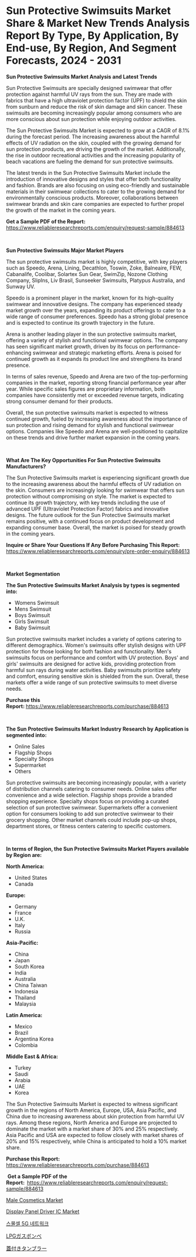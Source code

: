 <p><h1>Sun Protective Swimsuits Market Share & Market New Trends Analysis Report By Type, By Application, By End-use, By Region, And Segment Forecasts, 2024 - 2031</h1></p><p><strong>Sun Protective Swimsuits Market Analysis and Latest Trends</strong></p>
<p><p>Sun Protective Swimsuits are specially designed swimwear that offer protection against harmful UV rays from the sun. They are made with fabrics that have a high ultraviolet protection factor (UPF) to shield the skin from sunburn and reduce the risk of skin damage and skin cancer. These swimsuits are becoming increasingly popular among consumers who are more conscious about sun protection while enjoying outdoor activities.</p><p>The Sun Protective Swimsuits Market is expected to grow at a CAGR of 8.1% during the forecast period. The increasing awareness about the harmful effects of UV radiation on the skin, coupled with the growing demand for sun protection products, are driving the growth of the market. Additionally, the rise in outdoor recreational activities and the increasing popularity of beach vacations are fueling the demand for sun protective swimsuits.</p><p>The latest trends in the Sun Protective Swimsuits Market include the introduction of innovative designs and styles that offer both functionality and fashion. Brands are also focusing on using eco-friendly and sustainable materials in their swimwear collections to cater to the growing demand for environmentally conscious products. Moreover, collaborations between swimwear brands and skin care companies are expected to further propel the growth of the market in the coming years.</p></p>
<p><strong>Get a Sample PDF of the Report:&nbsp;</strong> <a href="https://www.reliableresearchreports.com/enquiry/request-sample/884613">https://www.reliableresearchreports.com/enquiry/request-sample/884613</a></p>
<p>&nbsp;</p>
<p><strong>Sun Protective Swimsuits Major Market Players</strong></p>
<p><p>The sun protective swimsuits market is highly competitive, with key players such as Speedo, Arena, Lining, Decathlon, Toswin, Zoke, Balneaire, FEW, Cabanalife, Coolibar, Solartex Sun Gear, SwimZip, Nozone Clothing Company, SlipIns, Liv Brasil, Sunseeker Swimsuits, Platypus Australia, and Sunway UV. </p><p>Speedo is a prominent player in the market, known for its high-quality swimwear and innovative designs. The company has experienced steady market growth over the years, expanding its product offerings to cater to a wide range of consumer preferences. Speedo has a strong global presence and is expected to continue its growth trajectory in the future.</p><p>Arena is another leading player in the sun protective swimsuits market, offering a variety of stylish and functional swimwear options. The company has seen significant market growth, driven by its focus on performance-enhancing swimwear and strategic marketing efforts. Arena is poised for continued growth as it expands its product line and strengthens its brand presence.</p><p>In terms of sales revenue, Speedo and Arena are two of the top-performing companies in the market, reporting strong financial performance year after year. While specific sales figures are proprietary information, both companies have consistently met or exceeded revenue targets, indicating strong consumer demand for their products.</p><p>Overall, the sun protective swimsuits market is expected to witness continued growth, fueled by increasing awareness about the importance of sun protection and rising demand for stylish and functional swimwear options. Companies like Speedo and Arena are well-positioned to capitalize on these trends and drive further market expansion in the coming years.</p></p>
<p>&nbsp;</p>
<p><strong>What Are The Key Opportunities For Sun Protective Swimsuits Manufacturers?</strong></p>
<p><p>The Sun Protective Swimsuits market is experiencing significant growth due to the increasing awareness about the harmful effects of UV radiation on the skin. Consumers are increasingly looking for swimwear that offers sun protection without compromising on style. The market is expected to continue its growth trajectory, with key trends including the use of advanced UPF (Ultraviolet Protection Factor) fabrics and innovative designs. The future outlook for the Sun Protective Swimsuits market remains positive, with a continued focus on product development and expanding consumer base. Overall, the market is poised for steady growth in the coming years.</p></p>
<p><strong>Inquire or Share Your Questions If Any Before Purchasing This Report:</strong> <a href="https://www.reliableresearchreports.com/enquiry/pre-order-enquiry/884613">https://www.reliableresearchreports.com/enquiry/pre-order-enquiry/884613</a></p>
<p>&nbsp;</p>
<p><strong>Market Segmentation</strong></p>
<p><strong>The Sun Protective Swimsuits Market Analysis by types is segmented into:</strong></p>
<p><ul><li>Womens Swimsuit</li><li>Mens Swimsuit</li><li>Boys Swimsuit</li><li>Girls Swimsuit</li><li>Baby Swimsuit</li></ul></p>
<p><p>Sun protective swimsuits market includes a variety of options catering to different demographics. Women's swimsuits offer stylish designs with UPF protection for those looking for both fashion and functionality. Men's swimsuits focus on performance and comfort with UV protection. Boys' and girls' swimsuits are designed for active kids, providing protection from harmful sun rays during water activities. Baby swimsuits prioritize safety and comfort, ensuring sensitive skin is shielded from the sun. Overall, these markets offer a wide range of sun protective swimsuits to meet diverse needs.</p></p>
<p><strong>Purchase this Report:&nbsp;</strong><a href="https://www.reliableresearchreports.com/purchase/884613">https://www.reliableresearchreports.com/purchase/884613</a></p>
<p>&nbsp;</p>
<p><strong>The Sun Protective Swimsuits Market Industry Research by Application is segmented into:</strong></p>
<p><ul><li>Online Sales</li><li>Flagship Shops</li><li>Specialty Shops</li><li>Supermarket</li><li>Others</li></ul></p>
<p><p>Sun protective swimsuits are becoming increasingly popular, with a variety of distribution channels catering to consumer needs. Online sales offer convenience and a wide selection. Flagship shops provide a branded shopping experience. Specialty shops focus on providing a curated selection of sun protective swimwear. Supermarkets offer a convenient option for consumers looking to add sun protective swimwear to their grocery shopping. Other market channels could include pop-up shops, department stores, or fitness centers catering to specific customers.</p></p>
<p>&nbsp;</p>
<p><strong>In terms of Region, the Sun Protective Swimsuits Market Players available by Region are:</strong></p>
<p>
    <p> <strong> North America: </strong>
        <ul>
            <li>United States</li>
            <li>Canada</li>
        </ul>
        </p> 
    <p> <strong> Europe: </strong>
        <ul>
            <li>Germany</li>
            <li>France</li>
            <li>U.K.</li>
            <li>Italy</li>
            <li>Russia</li>
        </ul>
        </p> 
    <p> <strong> Asia-Pacific: </strong>
        <ul>
            <li>China</li>
            <li>Japan</li>
            <li>South Korea</li>
            <li>India</li>
            <li>Australia</li>
            <li>China Taiwan</li>
            <li>Indonesia</li>
            <li>Thailand</li>
            <li>Malaysia</li>
        </ul>
        </p> 
    <p> <strong> Latin America: </strong>
        <ul>
            <li>Mexico</li>
            <li>Brazil</li>
            <li>Argentina Korea</li>
            <li>Colombia</li>
        </ul>
        </p> 
    <p> <strong> Middle East & Africa: </strong>
        <ul>
            <li>Turkey</li>
            <li>Saudi</li>
            <li>Arabia</li>
            <li>UAE</li>
            <li>Korea</li>
        </ul>
    </p>
    </p>
<p><p>The Sun Protective Swimsuits Market is expected to witness significant growth in the regions of North America, Europe, USA, Asia Pacific, and China due to increasing awareness about skin protection from harmful UV rays. Among these regions, North America and Europe are projected to dominate the market with a market share of 30% and 25% respectively. Asia Pacific and USA are expected to follow closely with market shares of 20% and 15% respectively, while China is anticipated to hold a 10% market share.</p></p>
<p><strong>Purchase this Report: </strong><a href="https://www.reliableresearchreports.com/purchase/884613">https://www.reliableresearchreports.com/purchase/884613</a></p>
<p>&nbsp;<strong>Get a Sample PDF of the Report:&nbsp;&nbsp;</strong><a href="https://www.reliableresearchreports.com/enquiry/request-sample/884613">https://www.reliableresearchreports.com/enquiry/request-sample/884613</a></p>
<p><strong></strong></p>
<p><p><a href="https://github.com/dx0328/Market-Research-Report-List-1/blob/main/male-cosmetics-market.md">Male Cosmetics Market</a></p><p><a href="https://issuu.com/reportprime-2/docs/display-panel-driver-ic-market-size-2030.pptx">Display Panel Driver IC Market</a></p><p><a href="https://medium.com/@axintepreda1/%EC%9E%91%EC%9D%80-%EC%85%80-5g-%EB%84%A4%ED%8A%B8%EC%9B%8C%ED%81%AC-%EC%8B%9C%EC%9E%A5-%EC%9D%B8%EC%82%AC%EC%9D%B4%ED%8A%B8-%EC%8B%9C%EC%9E%A5-%EB%8F%99%ED%96%A5-%EC%84%B1%EC%9E%A5-2024%EB%85%84%EB%B6%80%ED%84%B0-2031%EB%85%84%EA%B9%8C%EC%A7%80-%EC%98%88%EC%B8%A1%EB%90%9C-%EA%B2%83-5ce10607ecf9">스몰셀 5G 네트워크</a></p><p><a href="https://github.com/ksxzwxabcuynh011/Market-Research-Report-List-1/blob/main/97885013090.md">LPGガスボンベ</a></p><p><a href="https://github.com/mcbeesbxa270/Market-Research-Report-List-1/blob/main/42048073091.md">蓋付きタンブラー</a></p></p>